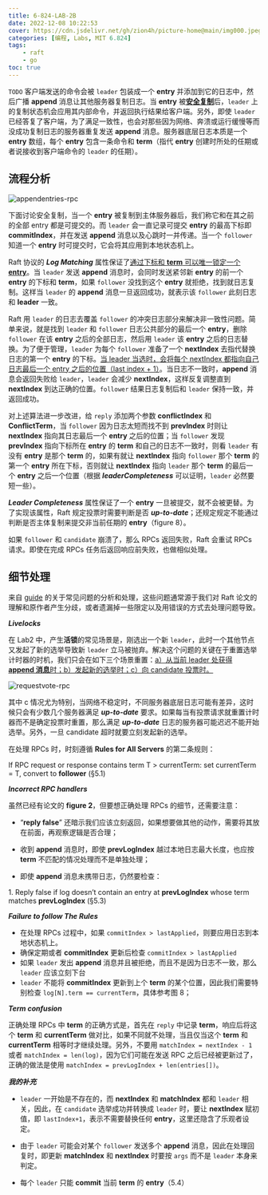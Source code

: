 ```yaml
---
title: 6-824-LAB-2B
date: 2022-12-08 10:22:53
cover: https://cdn.jsdelivr.net/gh/zion4h/picture-home@main/img000.jpeg
categories: [编程, Labs, MIT 6.824]
tags: 
    - raft
    - go
toc: true
---
```


`TODO`
客户端发送的命令会被 `leader` 包装成一个 **entry** 并添加到它的日志中，然后广播 **append** 消息让其他服务器复制日志。当 **entry** 被<u>**安全复制**</u>后，`leader` 上的复制状态机会应用其内部命令，并返回执行结果给客户端。另外，即使 `leader` 已经答复了客户端，为了满足一致性，也会对那些因为网络、奔溃或运行缓慢等而没成功复制日志的服务器重复发送 **append** 消息。服务器底层日志本质是一个 **entry** 数组，每个 **entry** 包含一条命令和 **term**（指代 **entry** 创建时所处的任期或者说接收到客户端命令的 `leader` 的任期）。

<!--more-->

## 流程分析

![appendentries-rpc](https://cdn.jsdelivr.net/gh/zion4h/picture-home@main/appendentries-rpc.png)

下面讨论安全复制，当一个 **entry** 被复制到主体服务器后，我们称它和在其之前的全部 entry 都是可提交的。而 `leader` 会一直记录可提交 **entry** 的最高下标即 **commitIndex**，并在发送 **append** 消息以及心跳时一并传递。当一个 `follower` 知道一个 **entry** 时可提交时，它会将其应用到本地状态机上。

Raft 协议的 _**Log Matching**_ 属性保证了<u>通过下标和 **term** 可以唯一锁定一个 **entry**</u>。当 `leader` 发送 **append** 消息时，会同时发送紧邻新 **entry** 的前一个 **entry** 的下标和 **term**，如果 `follower` 没找到这个 **entry** 就拒绝，找到就日志复制。这样当 `leader` 的 **append** 消息一旦返回成功，就表示该 `follower` 此刻日志和 **leader** 一致。

Raft 用 `leader` 的日志去覆盖 `follower` 的冲突日志部分来解决非一致性问题。简单来说，就是找到 `leader` 和 `follower` 日志公共部分的最后一个 **entry**，删除 `follower` 在该 **entry** 之后的全部日志，然后用 `leader` 该 **entry** 之后的日志替换。为了便于管理，`leader` 为每个 `follower` 准备了一个 **nextIndex** 去指代替换日志的第一个 **entry** 的下标。<u>当 leader 当选时，会将每个 nextIndex 都指向自己日志最后一个 entry 之后的位置（last index + 1）</u>。当日志不一致时，**append** 消息会返回失败给 `leader`，`leader` 会减少 **nextIndex**，这样反复调整直到 **nextIndex** 到达正确的位置。`follower` 结果日志复制后和 `leader` 保持一致，并返回成功。

对上述算法进一步改进，给 `reply` 添加两个参数 **conflictIndex** 和 **ConflictTerm**，当 `follower` 因为日志太短而找不到 **prevIndex** 时则让 **nextIndex** 指向其日志最后一个 **entry** 之后的位置；当 `follower` 发现 **prevIndex** 指向下标所在 **entry** 的 **term** 和自己的日志不一致时，则看 `leader` 有没有 **entry** 是那个 **term** 的，如果有就让 **nextIndex** 指向 `follower` 那个 **term** 的第一个 **entry** 所在下标，否则就让 **nextIndex** 指向 `leader` 那个 **term** 的最后一个 **entry** 之后一个位置（根据 _**leaderCompleteness**_ 可以证明，`leader` 必然要短一些）。

_**Leader Completeness**_ 属性保证了一个 **entry** 一旦被提交，就不会被更替。为了实现该属性，Raft 规定投票时需要判断是否 _**up-to-date**_；还规定规定不能通过判断是否主体复制来提交非当前任期的 **entry**（figure 8）。

如果 `follower` 和 `candidate` 崩溃了，那么 RPCs 返回失败，Raft 会重试 RPCs 请求。即使在完成 RPCs 任务后返回响应前失败，也做相似处理。

## 细节处理

来自 [guide](https://thesquareplanet.com/blog/students-guide-to-raft/) 的关于常见问题的分析和处理，这些问题通常源于我们对 Raft 论文的理解和原作者产生分歧，或者遗漏掉一些限定以及用错误的方式去处理问题导致。

_**Livelocks**_

在 Lab2 中，产生**活锁**的常见场景是，刚选出一个新 `leader`，此时一个其他节点又发起了新的选举导致新 `leader` 立马被抛弃。解决这个问题的关键在于重置选举计时器的时机，我们只会在如下三个场景重置：<u>a）从当前 leader 处获得 **append 消息**时；b）发起新的选举时；c）向 candidate 投票时。</u>

![requestvote-rpc](https://cdn.jsdelivr.net/gh/zion4h/picture-home@main/requestvote-rpc.png)

其中 c 情况尤为特别，当网络不稳定时，不同服务器底层日志可能有差异，这时候只会有少数几个服务器满足 _**up-to-date**_ 要求。如果每当有投票请求就重置计时器而不是确定投票时重置，那么满足 _**up-to-date**_ 日志的服务器可能迟迟不能开始选举。另外，一旦 candidate 超时就要立刻发起新的选举。

在处理 RPCs 时，时刻遵循 **Rules for All Servers** 的第二条规则：

<article class="message is-info">
  <div class="message-body">
      If RPC request or response contains term T > currentTerm: set currentTerm = T, convert to <strong>follower</strong> (§5.1)
  </div>
</article>

_**Incorrect RPC handlers**_

虽然已经有论文的 **figure 2**，但要想正确处理 RPCs 的细节，还需要注意：

* “**reply false**” 还暗示我们应该立刻返回，如果想要做其他的动作，需要将其放在前面，再观察逻辑是否合理；

* 收到 **append** 消息时，即使 **prevLogIndex** 越过本地日志最大长度，也应按 **term** 不匹配的情况处理而不是单独处理；

* 即使 **append** 消息未携带日志，仍然要检查：

<article class="message is-info">
  <div class="message-body">
      1. Reply false if log doesn’t contain an entry at <strong>prevLogIndex</strong>
      whose term matches <strong>prevLogIndex</strong> (§5.3)
  </div>
</article>

_**Failure to follow The Rules**_

* 在处理 RPCs 过程中，如果 `commitIndex > lastApplied`，则要应用日志到本地状态机上。
* 确保定期或者 **commitIndex** 更新后检查 `commitIndex > lastApplied`
* 如果 `leader` 发出 **append** 消息并且被拒绝，而且不是因为日志不一致，那么 `leader` 应该立刻下台
* `leader` 不能将 **commitIndex** 更新到上个 **term** 的某个位置，因此我们需要特别检查 `log[N].term == currentTerm`，具体参考图 8；

_**Term confusion**_

正确处理 RPCs 中 **term** 的正确方式是，首先在 `reply` 中记录 **term**，响应后将这个 **term** 和 **currentTerm** 做对比，如果不同就不处理，当且仅当这个 **term** 和 **currentTerm** 相等时才继续处理。另外，不要用 `matchIndex = nextIndex - 1` 或者 `matchIndex = len(log)`，因为它们可能在发送 RPC 之后已经被更新过了，正确的做法是使用 `matchIndex = prevLogIndex + len(entries[])`。

_**我的补充**_

* `leader` 一开始是不存在的，而 **nextIndex** 和 **matchIndex** 都和 `leader` 相关，因此，在 `candidate` 选举成功并转换成 `leader` 时，要让 **nextIndex** 赋初值，即 `lastIndex+1`，表示不需要替换任何 **entry**，这里还隐含了乐观者设定。

* 由于 `leader` 可能会对某个 `follower` 发送多个 **append** 消息，因此在处理回复时，即更新 **matchIndex** 和 **nextIndex** 时要按 `args` 而不是 `leader` 本身来判定。

* 每个 `leader` 只能 **commit** 当前 **term** 的 **entry**（5.4）
